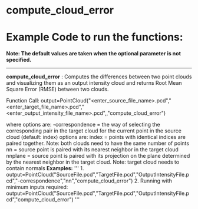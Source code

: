 # compute\_cloud\_error

# Example Code to run the functions:

**Note: The default values are taken when the optional parameter is not specified.**
___

__compute\_cloud\_error__ : Computes the differences between two point clouds and visualizing them as an output intensity cloud and returns Root Mean Square Error (RMSE) between two clouds.

Function Call: output=PointCloud("<enter\_source\_file\_name>.pcd","<enter\_target\_file\_name>.pcd","<enter\_output\_intensity\_file\_name>.pcd",<options>,"compute\_cloud\_error")

where options are:
-correspondence = the way of selecting the corresponding pair in the target cloud for the current point in the source cloud (default: index)
	options are: index = points with identical indices are paired together. Note: both clouds need to have the same number of points
		     nn = source point is paired with its nearest neighbor in the target cloud
		     nnplane = source point is paired with its projection on the plane determined by the nearest neighbor in the target cloud. 
	                       Note: target cloud needs to contain normals
__Examples:__
'''
		1. output=PointCloud("SourceFile.pcd","TargetFile.pcd","OutputIntensityFile.pcd","-correspondence","nn","compute\_cloud\_error")
		2. Running with minimum inputs required:
			output=PointCloud("SourceFile.pcd","TargetFile.pcd","OutputIntensityFile.pcd","compute\_cloud\_error")
'''
